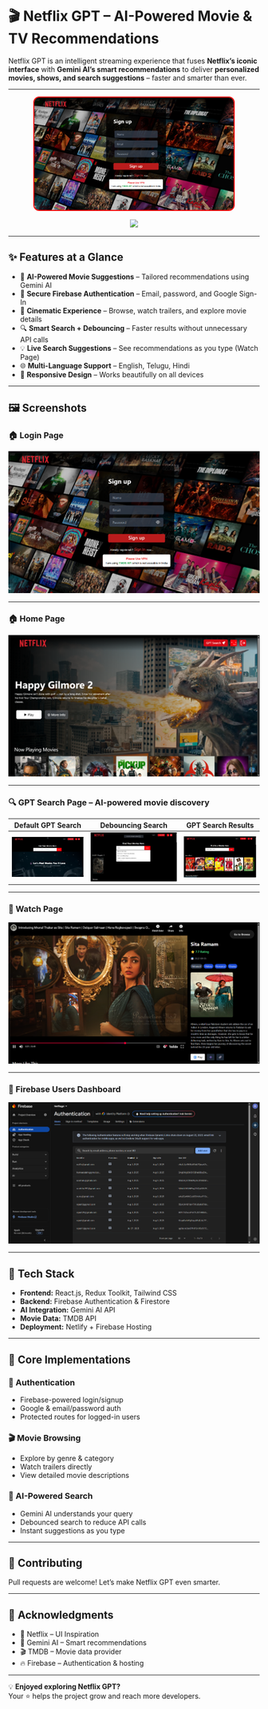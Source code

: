 # 🎬 **Netflix GPT – AI-Powered Movie & TV Recommendations**

Netflix GPT is an intelligent streaming experience that fuses **Netflix’s iconic interface** with **Gemini AI’s smart recommendations** to deliver **personalized movies, shows, and search suggestions** – faster and smarter than ever.

---


<p align="center">
  <a href="https://mymovies-gpt.netlify.app/" target="_blank" title="View Live Demo">
    <img 
      src="https://raw.githubusercontent.com/rajeshlru/Movies-GPT/refs/heads/main/LOGIN%20PAGE.png" 
      alt="Netflix GPT Live Demo" 
      width="400"
      style="border-radius:12px; border: 2px solid #ff0000;" />
  </a>
</p>
<p align="center">
  <a href="https://your-demo-link.netlify.app" target="_blank">
    <img src="https://img.shields.io/badge/🎬%20Watch%20Live%20Demo-ff0000?style=for-the-badge&logo=netflix&logoColor=white&labelColor=black" />
  </a>
</p>

---

## ✨ **Features at a Glance**
- 🎯 **AI-Powered Movie Suggestions** – Tailored recommendations using Gemini AI  
- 🔐 **Secure Firebase Authentication** – Email, password, and Google Sign-In  
- 🎥 **Cinematic Experience** – Browse, watch trailers, and explore movie details  
- 🔍 **Smart Search + Debouncing** – Faster results without unnecessary API calls  
- 💡 **Live Search Suggestions** – See recommendations as you type (Watch Page)  
- 🌐 **Multi-Language Support** – English, Telugu, Hindi  
- 📱 **Responsive Design** – Works beautifully on all devices  

---

## 🖼 **Screenshots**

### 🏠 Login Page
[![Login Page](https://raw.githubusercontent.com/rajeshlru/Movies-GPT/refs/heads/main/LOGIN%20PAGE.png)](https://raw.githubusercontent.com/rajeshlru/Movies-GPT/refs/heads/main/LOGIN%20PAGE.png)


---

### 🏠 Home Page
[![Home Page](https://raw.githubusercontent.com/rajeshlru/Movies-GPT/refs/heads/main/HOME%20PAGE.png)](https://raw.githubusercontent.com/rajeshlru/Movies-GPT/refs/heads/main/HOME%20PAGE.png)

---

### 🔍 GPT Search Page – AI-powered movie discovery
| Default GPT Search | Debouncing Search | GPT Search Results |
|--------------------|-------------------|--------------------|
| ![Default GPT Search](https://raw.githubusercontent.com/rajeshlru/Movies-GPT/refs/heads/main/GPT-SEARCH.png) | ![Debouncing Search](https://raw.githubusercontent.com/rajeshlru/Movies-GPT/refs/heads/main/SEARCH-SUGGESTIONS.png) | ![Search Results](https://raw.githubusercontent.com/rajeshlru/Movies-GPT/refs/heads/main/GPT-RESULTS.png) |


---

### 🎥 Watch Page

![Watch Page](https://raw.githubusercontent.com/rajeshlru/Movies-GPT/refs/heads/main/WATCH-PAGE.png)  

---

### 👥 Firebase Users Dashboard

![Firebase Users](https://raw.githubusercontent.com/rajeshlru/Movies-GPT/refs/heads/main/FIREBASE-USERS.png)  


---

## 🚀 Tech Stack
- **Frontend:** React.js, Redux Toolkit, Tailwind CSS  
- **Backend:** Firebase Authentication & Firestore  
- **AI Integration:** Gemini AI API  
- **Movie Data:** TMDB API  
- **Deployment:** Netlify + Firebase Hosting  

---

## 🌟 Core Implementations

### 🔐 Authentication
- Firebase-powered login/signup  
- Google & email/password auth  
- Protected routes for logged-in users  

### 🎬 Movie Browsing
- Explore by genre & category  
- Watch trailers directly  
- View detailed movie descriptions  

### 🤖 AI-Powered Search
- Gemini AI understands your query  
- Debounced search to reduce API calls  
- Instant suggestions as you type  

---

## 🤝 Contributing
Pull requests are welcome! Let’s make Netflix GPT even smarter.  

---

## 🙏 Acknowledgments
- 🎥 Netflix – UI Inspiration  
- 🤖 Gemini AI – Smart recommendations  
- 🎬 TMDB – Movie data provider  
- 🔥 Firebase – Authentication & hosting  

---

💡 **Enjoyed exploring Netflix GPT?**  
Your ⭐ helps the project grow and reach more developers.  
